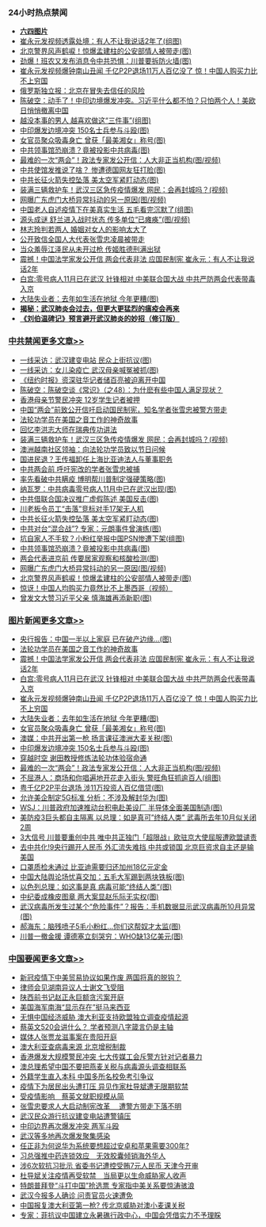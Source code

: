 <div class="catlist">
<h3>24小时热点禁闻</h3>
<ul>
<li><b><a href="64photo" target="_blank">六四图片</a></b></li>
<li><a href="https://github.com/fqnews/bnews/blob/master/cbnews/20200511/1326407.md">崔永元发视频透露处境：有人不让我说话2年了(组图)</a></li>
<li><a href="https://github.com/fqnews/bnews/blob/master/cbnews/20200511/1326544.md">北京警界风声鹤唳！惊爆孟建柱的公安部情人被带走(图)</a></li>
<li><a href="https://github.com/fqnews/bnews/blob/master/cnnews/20200511/1326668.md">劲爆！班农又发布消息令中共恐惧：川普要拆防火墙(图)</a></li>
<li><a href="https://github.com/fqnews/bnews/blob/master/topimagenews/20200511/1326691.md">崔永元发视频爆钟南山丑闻 千亿P2P退场11万人百亿没了 惊！中国人购买力比不上穷国</a></li>
<li><a href="https://github.com/fqnews/bnews/blob/master/comments/20200511/1326394.md">俄罗斯独立报：北京在冒失去信任的风险</a></li>
<li><a href="https://github.com/fqnews/bnews/blob/master/cbnews/20200511/1326377.md">陈破空：动手了！中印边境爆发冲突。习近平什么都不怕？只怕两个人！美欧日悄悄撤离中国 </a></li>
<li><a href="https://github.com/fqnews/bnews/blob/master/funmedia/20200511/1326376.md">越没本事的男人 越喜欢做这“三件事”(组图)</a></li>
<li><a href="https://github.com/fqnews/bnews/blob/master/topimagenews/20200511/1326514.md">中印爆发边境冲突 150名士兵参与斗殴(图)</a></li>
<li><a href="https://github.com/fqnews/bnews/blob/master/topimagenews/20200511/1326612.md">女官员聚众吸毒身亡 曾获「最美湘女」称号(图)</a></li>
<li><a href="https://github.com/fqnews/bnews/blob/master/cbnews/20200511/1326557.md">中共领事馆恐崩溃？竟被投影中共病毒(图)</a></li>
<li><a href="https://github.com/fqnews/bnews/blob/master/topimagenews/20200511/1326429.md">最难的一次“两会”！政法专家发公开信：人大非正当机构(图/视频)</a></li>
<li><a href="https://github.com/fqnews/bnews/blob/master/cnnews/hknews/20200511/1326412.md">中共使馆发推说了啥？ 惨遭德国网友狂打脸(图)</a></li>
<li><a href="https://github.com/fqnews/bnews/blob/master/cbnews/20200511/1326572.md">中共长征火箭失控坠落 美太空军紧盯动态(图)</a></li>
<li><a href="https://github.com/fqnews/bnews/blob/master/cbnews/20200511/1326734.md">装满三辆救护车！武汉三区急传疫情爆发 网民：会再封城吗？(视频)</a></li>
<li><a href="https://github.com/fqnews/bnews/blob/master/cbnews/20200511/1326552.md">网曝广东虎门大桥异常抖动的另一原因(图/视频)</a></li>
<li><a href="https://github.com/fqnews/bnews/blob/master/cnnews/20200511/1326682.md">中国老人自述疫情下在美真实生活 五毛看完沉默了(组图)</a></li>
<li><a href="https://github.com/fqnews/bnews/blob/master/cbnews/20200511/1326500.md">源头成谜 舒兰进入战时状态 传多单位“已瘫痪”(图/视频)</a></li>
<li><a href="https://github.com/fqnews/bnews/blob/master/yule/20200511/1326710.md">林志玲判若两人 婚姻对女人的影响太大了</a></li>
<li><a href="https://github.com/fqnews/bnews/blob/master/renquan/20200511/1326661.md">公开致信全国人大代表张雪忠凌晨被带走</a></li>
<li><a href="https://github.com/fqnews/bnews/blob/master/comments/20200511/1326673.md">当众羞辱江泽民从未开过枪 传姬胜德刑满出狱</a></li>
<li><a href="https://github.com/fqnews/bnews/blob/master/topimagenews/20200511/1326733.md">震撼！中国法学家发公开信 两会代表非法 应国民制宪 崔永元：有人不让我说话2年</a></li>
<li><a href="https://github.com/fqnews/bnews/blob/master/topimagenews/20200511/1326708.md">白宫:零号病人11月已在武汉 针锋相对 中美联合国大战 中共严防两会代表带毒入京</a></li>
<li><a href="https://github.com/fqnews/bnews/blob/master/topimagenews/20200511/1326613.md">大陆失业者：去年如生活在地狱 今年更糟(图)</a></li>
<li><b><a href="https://github.com/fqnews/bnews/blob/master/comments/20200211/1275071.md" target="_blank">揭秘：武汉肺炎会过去，但更大更猛烈的瘟疫会再来</a></b></li>
<li><b><a href="https://github.com/fqnews/bnews/blob/master/comments/20200207/1272816.md" target="_blank">《刘伯温碑记》预言避开武汉肺炎的妙招（修订版）</a></b></li>
</ul>
</div>

<div class="catlist">
<h3><a href="https://github.com/fqnews/bnews/blob/master/cbnews/" target="_blank">中共禁闻</a><span><a href="https://github.com/fqnews/bnews/blob/master/cbnews/" target="_blank" rel="nofollow">更多文章>></a></span></h3>
<ul>
<li><a href="https://github.com/fqnews/bnews/blob/master/cbnews/20200512/1326876.md" target="_blank">一线采访：武汉建变电站 民众上街抗议(图)</a></li>
<li><a href="https://github.com/fqnews/bnews/blob/master/cbnews/20200512/1326875.md" target="_blank">一线采访：女儿染疫亡 武汉母亲喊冤被抓(图)</a></li>
<li><a href="https://github.com/fqnews/bnews/blob/master/cbnews/20200512/1326874.md" target="_blank">《纽约时报》资深驻华记者储百亮被迫离开中国</a></li>
<li><a href="https://github.com/fqnews/bnews/blob/master/cbnews/20200512/1326857.md" target="_blank">陈破空：陈破空谈《常识》（之48）：为什麽有些中国人满足现状？</a></li>
<li><a href="https://github.com/fqnews/bnews/blob/master/cbnews/20200511/1326825.md" target="_blank">香港母亲节警民冲突 12岁学生记者被押</a></li>
<li><a href="https://github.com/fqnews/bnews/blob/master/cbnews/20200511/1326768.md" target="_blank">中国“两会”前致公开信吁启动国民制宪，知名学者张雪忠被警方带走</a></li>
<li><a href="https://github.com/fqnews/bnews/blob/master/comments/20200511/1326751.md" target="_blank">法轮功学员在美国之音工作的神奇故事</a></li>
<li><a href="https://github.com/fqnews/bnews/blob/master/cbnews/20200511/1326732.md" target="_blank">回忆李洪志大师在瑞典传功讲法</a></li>
<li><a href="https://github.com/fqnews/bnews/blob/master/cbnews/20200511/1326734.md" target="_blank">装满三辆救护车！武汉三区急传疫情爆发 网民：会再封城吗？(视频)</a></li>
<li><a href="https://github.com/fqnews/bnews/blob/master/cbnews/20200511/1326629.md" target="_blank">澳洲越南社区领袖：向法轮功学员致以节日问候</a></li>
<li><a href="https://github.com/fqnews/bnews/blob/master/cbnews/20200511/1326717.md" target="_blank">国进民退？王传福卸任上海比亚迪法人与董事职务</a></li>
<li><a href="https://github.com/fqnews/bnews/blob/master/cbnews/20200511/1326684.md" target="_blank">中共两会前 呼吁宪改的学者张雪忠被捕</a></li>
<li><a href="https://github.com/fqnews/bnews/blob/master/cbnews/20200511/1326677.md" target="_blank">率先看破中共瞒疫 博明帮川普制定强硬策略(图)</a></li>
<li><a href="https://github.com/fqnews/bnews/blob/master/cbnews/20200511/1326676.md" target="_blank">纳瓦罗：中共病毒零号病人11月中已在武汉出现(图)</a></li>
<li><a href="https://github.com/fqnews/bnews/blob/master/cbnews/20200511/1326672.md" target="_blank">中共借联合国决议推广虚假陈述 美国反击(图)</a></li>
<li><a href="https://github.com/fqnews/bnews/blob/master/cbnews/20200511/1326646.md" target="_blank">川老板令员工“击落”竞标对手17架无人机</a></li>
<li><a href="https://github.com/fqnews/bnews/blob/master/cbnews/20200511/1326572.md" target="_blank">中共长征火箭失控坠落 美太空军紧盯动态(图)</a></li>
<li><a href="https://github.com/fqnews/bnews/blob/master/cbnews/20200511/1326571.md" target="_blank">中共对台“混合战”? 专家：元朗事件曾演练(图)</a></li>
<li><a href="https://github.com/fqnews/bnews/blob/master/cbnews/20200511/1326570.md" target="_blank">坑自家人不手软？小粉红举报中国PSN惨遭下架(组图)</a></li>
<li><a href="https://github.com/fqnews/bnews/blob/master/cbnews/20200511/1326557.md" target="_blank">中共领事馆恐崩溃？竟被投影中共病毒(图)</a></li>
<li><a href="https://github.com/fqnews/bnews/blob/master/cbnews/20200511/1326556.md" target="_blank">两会代表进京前 传要居家观察和核酸检测(图)</a></li>
<li><a href="https://github.com/fqnews/bnews/blob/master/cbnews/20200511/1326552.md" target="_blank">网曝广东虎门大桥异常抖动的另一原因(图/视频)</a></li>
<li><a href="https://github.com/fqnews/bnews/blob/master/cbnews/20200511/1326544.md" target="_blank">北京警界风声鹤唳！惊爆孟建柱的公安部情人被带走(图)</a></li>
<li><a href="https://github.com/fqnews/bnews/blob/master/cbnews/20200511/1326543.md" target="_blank">惊讶！中国人均购买力竟然比不上墨西哥（视频）</a></li>
<li><a href="https://github.com/fqnews/bnews/blob/master/cbnews/20200511/1326536.md" target="_blank">曾发文大赞习近平父亲 慎海雄再添新职(图)</a></li>

</ul>
</div>
<div class="catlist">
<h3><a href="https://github.com/fqnews/bnews/blob/master/topimagenews/" target="_blank">图片新闻</a><span><a href="https://github.com/fqnews/bnews/blob/master/topimagenews/" target="_blank" rel="nofollow">更多文章>></a></span></h3>
<ul>
<li><a href="https://github.com/fqnews/bnews/blob/master/topimagenews/20200512/1326860.md" target="_blank">央行报告：中国一半以上家庭 已在破产边缘…(图)</a></li>
<li><a href="https://github.com/fqnews/bnews/blob/master/comments/20200511/1326751.md" target="_blank">法轮功学员在美国之音工作的神奇故事</a></li>
<li><a href="https://github.com/fqnews/bnews/blob/master/topimagenews/20200511/1326733.md" target="_blank">震撼！中国法学家发公开信 两会代表非法 应国民制宪 崔永元：有人不让我说话2年</a></li>
<li><a href="https://github.com/fqnews/bnews/blob/master/topimagenews/20200511/1326708.md" target="_blank">白宫:零号病人11月已在武汉 针锋相对 中美联合国大战 中共严防两会代表带毒入京</a></li>
<li><a href="https://github.com/fqnews/bnews/blob/master/topimagenews/20200511/1326691.md" target="_blank">崔永元发视频爆钟南山丑闻 千亿P2P退场11万人百亿没了 惊！中国人购买力比不上穷国</a></li>
<li><a href="https://github.com/fqnews/bnews/blob/master/topimagenews/20200511/1326613.md" target="_blank">大陆失业者：去年如生活在地狱 今年更糟(图)</a></li>
<li><a href="https://github.com/fqnews/bnews/blob/master/topimagenews/20200511/1326612.md" target="_blank">女官员聚众吸毒身亡 曾获「最美湘女」称号(图)</a></li>
<li><a href="https://github.com/fqnews/bnews/blob/master/topimagenews/20200511/1326555.md" target="_blank">澳媒：中共开出第一枪 扬言课征澳洲大麦关税(图)</a></li>
<li><a href="https://github.com/fqnews/bnews/blob/master/topimagenews/20200511/1326514.md" target="_blank">中印爆发边境冲突 150名士兵参与斗殴(图)</a></li>
<li><a href="https://github.com/fqnews/bnews/blob/master/comments/20200511/1322384.md" target="_blank">穿越时空 谢田教授修炼法轮功体验宿命通</a></li>
<li><a href="https://github.com/fqnews/bnews/blob/master/topimagenews/20200511/1326429.md" target="_blank">最难的一次“两会”！政法专家发公开信：人大非正当机构(图/视频)</a></li>
<li><a href="https://github.com/fqnews/bnews/blob/master/topimagenews/20200511/1326417.md" target="_blank">不屈港人：商场和你唱遍地开花走入街头 警旺角狂抓逾百人(组图)</a></li>
<li><a href="https://github.com/fqnews/bnews/blob/master/topimagenews/20200511/1326416.md" target="_blank">粤千亿P2P平台退场 涉11万投资人百亿借贷(图)</a></li>
<li><a href="https://github.com/fqnews/bnews/blob/master/topimagenews/20200511/1326406.md" target="_blank">允许美企制定5G标准 分析：不涉及解封华为(图)</a></li>
<li><a href="https://github.com/fqnews/bnews/blob/master/topimagenews/20200511/1326300.md" target="_blank">WSJ：川普政府加速推动台积电赴美设厂 半导体全面美国制造(图)</a></li>
<li><a href="https://github.com/fqnews/bnews/blob/master/topimagenews/20200510/1326273.md" target="_blank">美防疫3巨头都自主隔离 以总理：如是真可&#8221;终结人类” 武毒所去年10月似关闭2周</a></li>
<li><a href="https://github.com/fqnews/bnews/blob/master/topimagenews/20200510/1326241.md" target="_blank">3大信号 川普要重创中共 唯中共正独门「超限战」欧驻京大使屈服遭欧盟谴责</a></li>
<li><a href="https://github.com/fqnews/bnews/blob/master/topimagenews/20200510/1326162.md" target="_blank">去中共化!9央行踢开人民币 外汇流失难挡 中共或锁国 北京巨资求自主还是输美国</a></li>
<li><a href="https://github.com/fqnews/bnews/blob/master/topimagenews/20200510/1326161.md" target="_blank">口罩质检未通过 比亚迪需要归还加州18亿元定金</a></li>
<li><a href="https://github.com/fqnews/bnews/blob/master/topimagenews/20200510/1326160.md" target="_blank">中国大陆舆论场忧喜交加：五毛大军踢到两块铁板(图)</a></li>
<li><a href="https://github.com/fqnews/bnews/blob/master/topimagenews/20200510/1326159.md" target="_blank">以色列总理：如这事是真 病毒可能“终结人类”(图)</a></li>
<li><a href="https://github.com/fqnews/bnews/blob/master/topimagenews/20200510/1326109.md" target="_blank">中纪委成橡皮图章 两大案显赵乐际无实权(图)</a></li>
<li><a href="https://github.com/fqnews/bnews/blob/master/topimagenews/20200510/1325959.md" target="_blank">武汉病毒所发生过某个“危险事件”？报告：手机数据显示武汉病毒所10月异常(图)</a></li>
<li><a href="https://github.com/fqnews/bnews/blob/master/topimagenews/20200510/1325884.md" target="_blank">郝海东：脑残喷子5毛小粉红&#8230;你们这帮奴才太监(图)</a></li>
<li><a href="https://github.com/fqnews/bnews/blob/master/topimagenews/20200510/1325823.md" target="_blank">川普一撤金援 谭德塞立刻哭穷：WHO缺13亿美元(图)</a></li>

</ul>
</div>
<div class="catlist">
<h3><a href="https://github.com/fqnews/bnews/blob/master/headline/" target="_blank">中国要闻</a><span><a href="https://github.com/fqnews/bnews/blob/master/headline/" target="_blank" rel="nofollow">更多文章>></a></span></h3>
<ul>
<li><a href="https://github.com/fqnews/bnews/blob/master/headline/20200512/1326927.md" target="_blank">新冠疫情下中美贸易协议如果作废 两国将真的脱钩？</a></li>
<li><a href="https://github.com/fqnews/bnews/blob/master/headline/20200512/1326920.md" target="_blank">律师会见湖南异议人士谢文飞受阻</a></li>
<li><a href="https://github.com/fqnews/bnews/blob/master/headline/20200512/1326919.md" target="_blank">陕西前书记赵正永巨额贪污案开庭</a></li>
<li><a href="https://github.com/fqnews/bnews/blob/master/headline/20200512/1326918.md" target="_blank">美国海军南海“显示存在”挺马来西亚</a></li>
<li><a href="https://github.com/fqnews/bnews/blob/master/headline/20200512/1326892.md" target="_blank">无惧中国经济威胁 澳大利亚支持欧盟独立调查疫情起源</a></li>
<li><a href="https://github.com/fqnews/bnews/blob/master/headline/20200512/1326871.md" target="_blank">蔡英文520会讲什么？ 学者预测八字箴言仍是主轴</a></li>
<li><a href="https://github.com/fqnews/bnews/blob/master/headline/20200512/1326870.md" target="_blank">媒体人张贾龙滋事案在贵阳开庭</a></li>
<li><a href="https://github.com/fqnews/bnews/blob/master/headline/20200512/1326869.md" target="_blank">澳大利亚查病毒来源 北京增税制裁</a></li>
<li><a href="https://github.com/fqnews/bnews/blob/master/headline/20200512/1326855.md" target="_blank">香港爆发大规模警民冲突 七大传媒工会斥警方针对记者暴力</a></li>
<li><a href="https://github.com/fqnews/bnews/blob/master/headline/20200512/1326852.md" target="_blank">澳总理希望中国不要把燕麦关税与病毒源头调查相联系</a></li>
<li><a href="https://github.com/fqnews/bnews/blob/master/headline/20200512/1326850.md" target="_blank">外籍学生直入本科 中国多所名校免考引争议</a></li>
<li><a href="https://github.com/fqnews/bnews/blob/master/headline/20200511/1326846.md" target="_blank">疫情下为居民出头遭打压 异见作家杜导斌遭无限期软禁</a></li>
<li><a href="https://github.com/fqnews/bnews/blob/master/headline/20200511/1326845.md" target="_blank">受疫情影响　蔡英文就职规模从简</a></li>
<li><a href="https://github.com/fqnews/bnews/blob/master/headline/20200511/1326844.md" target="_blank">张雪忠要求人大启动制宪改革 　遭警方带走下落不明</a></li>
<li><a href="https://github.com/fqnews/bnews/blob/master/headline/20200511/1326843.md" target="_blank">武汉民众游行抗议建变电站遭警镇压</a></li>
<li><a href="https://github.com/fqnews/bnews/blob/master/headline/20200511/1326842.md" target="_blank">中印边界再次爆发冲突 两军斗殴</a></li>
<li><a href="https://github.com/fqnews/bnews/blob/master/headline/20200511/1326838.md" target="_blank">武汉等多地再次爆发聚集感染</a></li>
<li><a href="https://github.com/fqnews/bnews/blob/master/headline/20200511/1326831.md" target="_blank">任正非为何说华为系统要想超过安卓和苹果需要300年?</a></li>
<li><a href="https://github.com/fqnews/bnews/blob/master/headline/20200511/1326823.md" target="_blank">习总强推中药连锁效应　无效胶囊倾销海外华人</a></li>
<li><a href="https://github.com/fqnews/bnews/blob/master/headline/20200511/1326808.md" target="_blank">涉6次软抗习批示 省委书记遭控受贿7元人民币 天津今开审</a></li>
<li><a href="https://github.com/fqnews/bnews/blob/master/headline/20200511/1326797.md" target="_blank">杜导斌关注疫情再受软禁　当局更以生命威胁家人收声</a></li>
<li><a href="https://github.com/fqnews/bnews/blob/master/headline/20200511/1326796.md" target="_blank">特朗普拜登“斗打中国”抢选票 专家指中美关系要惊涛骇浪</a></li>
<li><a href="https://github.com/fqnews/bnews/blob/master/headline/20200511/1326784.md" target="_blank">武汉今报多人确诊 问责官员火速遭免</a></li>
<li><a href="https://github.com/fqnews/bnews/blob/master/headline/20200511/1326750.md" target="_blank">中国报复澳大利亚第一枪? 传北京威胁对澳小麦课关税</a></li>
<li><a href="https://github.com/fqnews/bnews/blob/master/headline/20200511/1326749.md" target="_blank">专家：菲抗议中国建立永暑礁行政中心，中国会凭借实力不予理睬</a></li>

</ul>
</div>